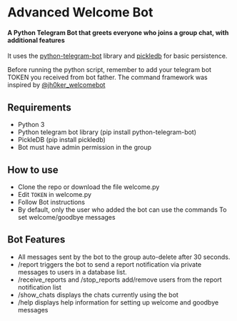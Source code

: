 # Advanced Welcome Bot

#### A Python Telegram Bot that greets everyone who joins a group chat, with additional features

It uses the [python-telegram-bot](https://github.com/python-telegram-bot/python-telegram-bot) library and [pickledb](https://bitbucket.org/patx/pickledb) for basic persistence.

Before running the python script, remember to add your telegram bot TOKEN you received from bot father. 
The command framework was inspired by [@jh0ker_welcomebot](https://telegram.me/jh0ker_welcomebot)

## Requirements

- Python 3
- Python telegram bot library (pip install python-telegram-bot)
- PickleDB (pip install pickledb)
- Bot must have admin permission in the group

## How to use

- Clone the repo or download the file welcome.py
- Edit `TOKEN` in welcome.py
- Follow Bot instructions
- By default, only the user who added the bot can use the commands To set welcome/goodbye messages

## Bot Features

- All messages sent by the bot to the group auto-delete after 30 seconds.
- /report triggers the bot to send a report notification via private messages to users in a database list.
- /receive_reports and /stop_reports add/remove users from the report notification list
- /show_chats displays the chats currently using the bot
- /help displays help information for setting up welcome and goodbye messages

